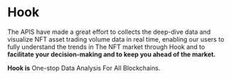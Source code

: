 # Hook

The APIS have made a great effort to collects the deep-dive data and visualize NFT asset trading volume data in real time, enabling our users to fully understand the trends in The NFT market through Hook and to **facilitate your decision-making and to keep you ahead of the market.**

**Hook is** One-stop Data Analysis For All Blockchains.
